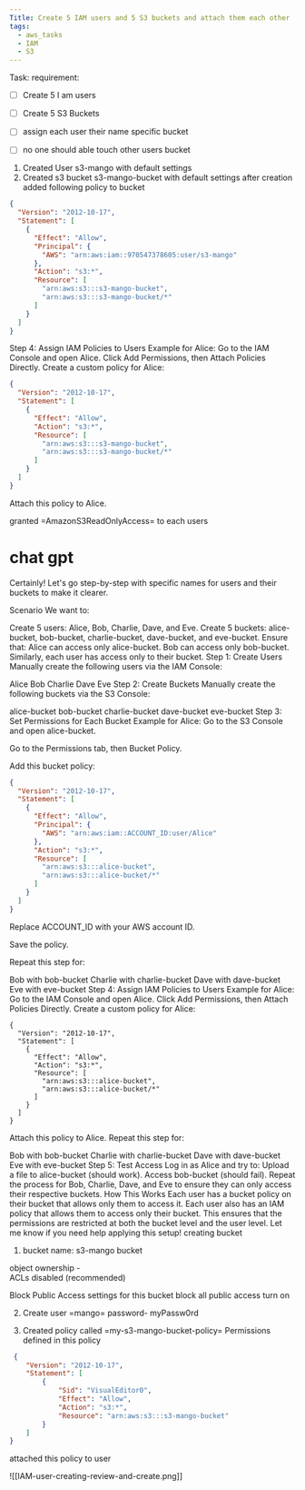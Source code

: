 ```yaml
---
Title: Create 5 IAM users and 5 S3 buckets and attach them each other
tags:
  - aws_tasks
  - IAM
  - S3
---
```

Task:
requirement: 
- [ ] Create 5 I am users
- [ ] Create 5 S3 Buckets
- [ ] assign each user their name specific bucket
- [ ] no one should able touch other users bucket


1. Created User s3-mango with default settings
2. Created s3 bucket s3-mango-bucket with default settings
after creation added following policy to bucket

```json
{
  "Version": "2012-10-17",
  "Statement": [
    {
      "Effect": "Allow",
      "Principal": {
        "AWS": "arn:aws:iam::970547378605:user/s3-mango"
      },
      "Action": "s3:*",
      "Resource": [
        "arn:aws:s3:::s3-mango-bucket",
        "arn:aws:s3:::s3-mango-bucket/*"
      ]
    }
  ]
}
```

Step 4: Assign IAM Policies to Users
Example for Alice:
Go to the IAM Console and open Alice.
Click Add Permissions, then Attach Policies Directly.
Create a custom policy for Alice:

```json
{
  "Version": "2012-10-17",
  "Statement": [
    {
      "Effect": "Allow",
      "Action": "s3:*",
      "Resource": [
        "arn:aws:s3:::s3-mango-bucket",
        "arn:aws:s3:::s3-mango-bucket/*"
      ]
    }
  ]
}
```
Attach this policy to Alice.

granted =AmazonS3ReadOnlyAccess= to each users


# chat gpt 
Certainly! Let's go step-by-step with specific names for users and their buckets to make it clearer.

Scenario
We want to:

Create 5 users: Alice, Bob, Charlie, Dave, and Eve.
Create 5 buckets: alice-bucket, bob-bucket, charlie-bucket, dave-bucket, and eve-bucket.
Ensure that:
Alice can access only alice-bucket.
Bob can access only bob-bucket.
Similarly, each user has access only to their bucket.
Step 1: Create Users
Manually create the following users via the IAM Console:

Alice
Bob
Charlie
Dave
Eve
Step 2: Create Buckets
Manually create the following buckets via the S3 Console:

alice-bucket
bob-bucket
charlie-bucket
dave-bucket
eve-bucket
Step 3: Set Permissions for Each Bucket
Example for Alice:
Go to the S3 Console and open alice-bucket.

Go to the Permissions tab, then Bucket Policy.

Add this bucket policy:

```json
{
  "Version": "2012-10-17",
  "Statement": [
    {
      "Effect": "Allow",
      "Principal": {
        "AWS": "arn:aws:iam::ACCOUNT_ID:user/Alice"
      },
      "Action": "s3:*",
      "Resource": [
        "arn:aws:s3:::alice-bucket",
        "arn:aws:s3:::alice-bucket/*"
      ]
    }
  ]
}
```
Replace ACCOUNT_ID with your AWS account ID.

Save the policy.

Repeat this step for:

Bob with bob-bucket
Charlie with charlie-bucket
Dave with dave-bucket
Eve with eve-bucket
Step 4: Assign IAM Policies to Users
Example for Alice:
Go to the IAM Console and open Alice.
Click Add Permissions, then Attach Policies Directly.
Create a custom policy for Alice:
```
{
  "Version": "2012-10-17",
  "Statement": [
    {
      "Effect": "Allow",
      "Action": "s3:*",
      "Resource": [
        "arn:aws:s3:::alice-bucket",
        "arn:aws:s3:::alice-bucket/*"
      ]
    }
  ]
}
```

Attach this policy to Alice.
Repeat this step for:

Bob with bob-bucket
Charlie with charlie-bucket
Dave with dave-bucket
Eve with eve-bucket
Step 5: Test Access
Log in as Alice and try to:
Upload a file to alice-bucket (should work).
Access bob-bucket (should fail).
Repeat the process for Bob, Charlie, Dave, and Eve to ensure they can only access their respective buckets.
How This Works
Each user has a bucket policy on their bucket that allows only them to access it.
Each user also has an IAM policy that allows them to access only their bucket.
This ensures that the permissions are restricted at both the bucket level and the user level.
Let me know if you need help applying this setup!
creating bucket

1. bucket name: s3-mango bucket

object ownership -   
ACLs disabled (recommended)

Block Public Access settings for this bucket
block all public access turn on

2. Create user =mango=
password- myPassw0rd

3. Created policy called =my-s3-mango-bucket-policy=
 Permissions defined in this policy
```json
 {
    "Version": "2012-10-17",
    "Statement": [
        {
            "Sid": "VisualEditor0",
            "Effect": "Allow",
            "Action": "s3:*",
            "Resource": "arn:aws:s3:::s3-mango-bucket"
        }
    ]
}
```

attached this policy to user

![[IAM-user-creating-review-and-create.png]]

